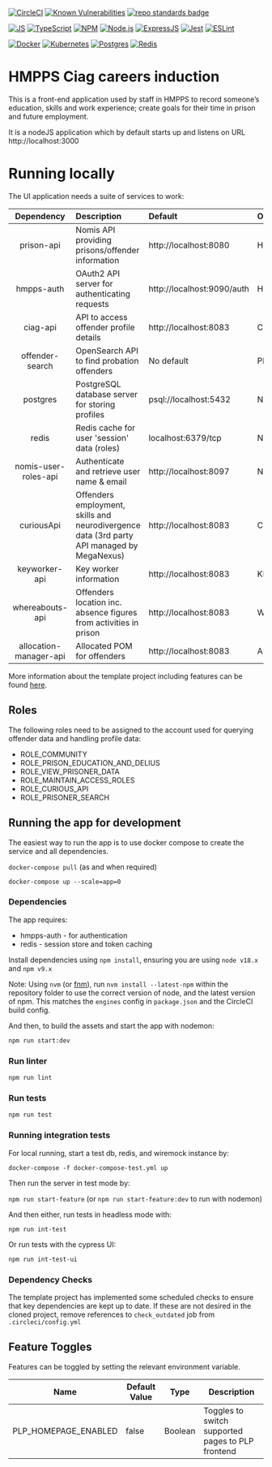 [![CircleCI](https://circleci.com/gh/ministryofjustice/hmpps-ciag-careers-induction-ui/tree/main.svg?style=svg)](https://app.circleci.com/pipelines/github/ministryofjustice/hmpps-ciag-careers-induction-ui?branch=main)
[![Known Vulnerabilities](https://snyk.io/test/github/ministryofjustice/hmpps-ciag-careers-induction-ui/badge.svg)](https://snyk.io/test/github/ministryofjustice/hmpps-ciag-careers-induction-ui)
[![repo standards badge](https://img.shields.io/badge/dynamic/json?color=blue&style=flat&logo=github&label=MoJ%20Compliant&query=%24.result&url=https%3A%2F%2Foperations-engineering-reports.cloud-platform.service.justice.gov.uk%2Fapi%2Fv1%2Fcompliant_public_repositories%2Fhmpps-ciag-careers-induction-ui)](https://operations-engineering-reports.cloud-platform.service.justice.gov.uk/public-report/hmpps-ciag-careers-induction-ui "Link to report")

[![JS](https://img.shields.io/badge/JavaScript-323330?style=flat&logo=javascript&logoColor=F7DF1E)](https://developer.mozilla.org/en-US/docs/Web/JavaScript)
[![TypeScript](https://img.shields.io/badge/typescript-%23007ACC.svg?style=flat&logo=typescript&logoColor=fff)](http://www.typescriptlang.org/)
[![NPM](https://img.shields.io/badge/NPM-%23000000.svg?style=flat&logo=npm&logoColor=white)](https://www.npmjs.com)
[![Node.js](https://img.shields.io/badge/-Node.js-339933?logo=Node.js&logoColor=fff)](https://nodejs.org/en/)
[![ExpressJS](https://img.shields.io/badge/Express.js-404D59?style=flat&logo=express)](https://expressjs.com/)
[![Jest](https://img.shields.io/badge/-Jest-C21325?style=postgres&logo=Jest&logoColor=fff)](https://jestjs.io/)
[![ESLint](https://img.shields.io/badge/-ESLint-4B32C3?logo=ESLint&logoColor=fff)](https://eslint.org/)

[![Docker](https://img.shields.io/badge/-Docker-000?logo=docker)](https://www.docker.com)
[![Kubernetes](https://img.shields.io/badge/kubernetes-%23326ce5.svg?style=flat&logo=kubernetes&logoColor=white)](https://kubernetes.io/)
[![Postgres](https://img.shields.io/badge/postgres-%23316192.svg?style=postgres&logo=postgresql&logoColor=white)](https://www.postgresql.org/)
[![Redis](https://img.shields.io/badge/redis-%23DD0031.svg?style=flat&logo=redis&logoColor=white)](https://redis.io/)

# HMPPS Ciag careers induction

This is a front-end application used by staff in HMPPS to record someone’s education, skills and work experience; create goals for their time in prison and future employment.

It is a nodeJS application which by default starts up and listens on URL http://localhost:3000


# Running locally

The UI application needs a suite of services to work:

|       Dependency       | Description                                                                                | Default                                                            | Override Env Var                                          |
|:----------------------:|:-------------------------------------------------------------------------------------------|:-------------------------------------------------------------------|:----------------------------------------------------------|
|       prison-api       | Nomis API providing prisons/offender information                                           | http://localhost:8080                                              | HMPPS_PRISON_API_URL                                      |
|       hmpps-auth       | OAuth2 API server for authenticating requests                                              | http://localhost:9090/auth                                         | HMPPS_AUTH_URL                                            |
|        ciag-api        | API to access offender profile details                                                     | http://localhost:8083                                              | CIAG_API_URL                                              |
|    offender-search     | OpenSearch API to find probation offenders                                                 | No default                                                         | PRISONER_SEARCH_URL                                       |
|        postgres        | PostgreSQL database server for storing profiles                                            | psql://localhost:5432                                              | None - required locally                                   |
|         redis          | Redis cache for user 'session' data (roles)                                                | localhost:6379/tcp                                                 | None - required locally                                   |
|  nomis-user-roles-api  | Authenticate and retrieve user name & email                                                | http://localhost:8097                                              | NOMIS_USER_ROLES_API_URL                                  |
|       curiousApi       | Offenders employment, skills and neurodivergence data (3rd party API managed by MegaNexus) | http://localhost:8083                                              | CURIOUS_API_URL                                           |
|     keyworker-api      | Key worker information                                                                     | http://localhost:8083                                              | KEYWORKER_API_URL                                         |
|    whereabouts-api     | Offenders location inc. absence figures from activities in prison                          | http://localhost:8083                                              | WHEREABOUTS_API_URL                                       |
| allocation-manager-api | Allocated POM for offenders                                                                | http://localhost:8083                                              | ALLOCATION_MANAGER_ENDPOINT_URL                           |

More information about the template project including features can be
found [here](https://dsdmoj.atlassian.net/wiki/spaces/NDSS/pages/3488677932/Typescript+template+project).

## Roles

The following roles need to be assigned to the account used for querying offender data and handling profile data:

* ROLE_COMMUNITY
* ROLE_PRISON_EDUCATION_AND_DELIUS
* ROLE_VIEW_PRISONER_DATA
* ROLE_MAINTAIN_ACCESS_ROLES
* ROLE_CURIOUS_API
* ROLE_PRISONER_SEARCH

## Running the app for development
The easiest way to run the app is to use docker compose to create the service and all dependencies. 

`docker-compose pull` (as and when required)

`docker-compose up --scale=app=0`

### Dependencies
The app requires: 
* hmpps-auth - for authentication
* redis - session store and token caching


Install dependencies using `npm install`, ensuring you are using `node v18.x` and `npm v9.x`

Note: Using `nvm` (or [fnm](https://github.com/Schniz/fnm)), run `nvm install --latest-npm` within the repository folder to use the correct version of node, and the latest version of npm. This matches the `engines` config in `package.json` and the CircleCI build config.

And then, to build the assets and start the app with nodemon:

`npm run start:dev`

### Run linter

`npm run lint`

### Run tests

`npm run test`

### Running integration tests

For local running, start a test db, redis, and wiremock instance by:

`docker-compose -f docker-compose-test.yml up`

Then run the server in test mode by:

`npm run start-feature` (or `npm run start-feature:dev` to run with nodemon)

And then either, run tests in headless mode with:

`npm run int-test`
 
Or run tests with the cypress UI:

`npm run int-test-ui`


### Dependency Checks

The template project has implemented some scheduled checks to ensure that key dependencies are kept up to date.
If these are not desired in the cloned project, remove references to `check_outdated` job from `.circleci/config.yml`


## Feature Toggles
Features can be toggled by setting the relevant environment variable.

| Name                | Default Value | Type    | Description                                         |
|---------------------|---------------|---------|-----------------------------------------------------|
|PLP_HOMEPAGE_ENABLED | false         | Boolean | Toggles to switch supported pages to PLP frontend   |
